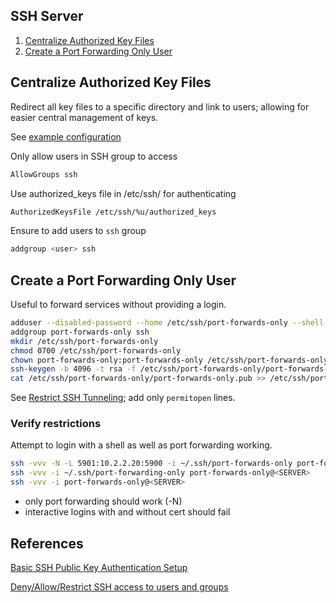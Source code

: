 SSH Server
----------

1. [Centralize Authorized Key Files](#centralize-authorized-key-files)
1. [Create a Port Forwarding Only User](#create-a-port-forwarding-only-user)

Centralize Authorized Key Files
-------------------------------
Redirect all key files to a specific directory and link to users; allowing for
easier central management of keys.

See [example configuration](#sshd_config)

Only allow users in SSH group to access
```bash
AllowGroups ssh
```

Use authorized_keys file in /etc/ssh/<user> for authenticating <user>
```bash
AuthorizedKeysFile /etc/ssh/%u/authorized_keys
```

Ensure to add users to `ssh` group
```bash
addgroup <user> ssh
```

Create a Port Forwarding Only User
----------------------------------
Useful to forward services without providing a login.

```bash
adduser --disabled-password --home /etc/ssh/port-forwards-only --shell /bin/false port-forwards-only
addgroup port-forwards-only ssh
mkdir /etc/ssh/port-forwards-only
chmod 0700 /etc/ssh/port-forwards-only
chown port-forwards-only:port-forwards-only /etc/ssh/port-forwards-only
ssh-keygen -b 4096 -t rsa -f /etc/ssh/port-forwards-only/port-forwards-only
cat /etc/ssh/port-forwards-only/port-forwards-only.pub >> /etc/ssh/port-forwards-only/authorized_keys
```

See [Restrict SSH Tunneling](README.md#restricting-ssh-tunneling); add only
`permitopen` lines.

### Verify restrictions
Attempt to login with a shell as well as port forwarding working.

```bash
ssh -vvv -N -L 5901:10.2.2.20:5900 -i ~/.ssh/port-forwards-only port-forwards-only@<SERVER>
ssh -vvv -i ~/.ssh/port-forwarding-only port-forwards-only@<SERVER>
ssh -vvv -i port-forwards-only@<SERVER>
```
 * only port forwarding should work (-N)
 * interactive logins with and without cert should fail

References
----------
[Basic SSH Public Key Authentication Setup][1]

[Deny/Allow/Restrict SSH access to users and groups][2]

[1]: https://help.ubuntu.com/community/SSH/OpenSSH/Keys
[2]: http://www.cyberciti.biz/tips/openssh-deny-or-restrict-access-to-users-and-groups.html